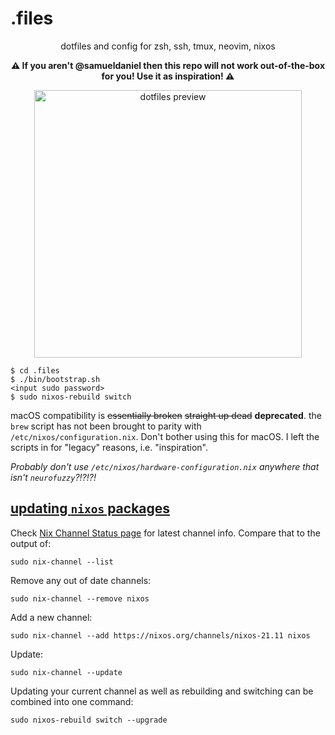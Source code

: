 # .files
<p align="center">
dotfiles and config for zsh, ssh, tmux, neovim, nixos
</p>
<p align="center">
<b>⚠️ If you aren't @samueldaniel then this repo will not work out-of-the-box for you! Use it as inspiration! ⚠️</b>
</p>
<p align="center">
<img width="428" alt="dotfiles preview" src="https://user-images.githubusercontent.com/4551565/229550831-04724238-ca16-4741-a536-2bc0669c808c.png">
</p>

```
$ cd .files
$ ./bin/bootstrap.sh
<input sudo password>
$ sudo nixos-rebuild switch
```

macOS compatibility is ~~essentially broken~~ ~~straight up dead~~ **deprecated**. the `brew` script has not been brought to parity with `/etc/nixos/configuration.nix`. Don't bother using this for macOS. I left the scripts in for "legacy" reasons, i.e. "inspiration".

_*Probably don't use `/etc/nixos/hardware-configuration.nix` anywhere that isn't `neurofuzzy`?!?!?!*_

## [updating `nixos` packages](https://superuser.com/questions/1604694/how-to-update-every-package-on-nixos)

Check [Nix Channel Status page](https://status.nixos.org/) for latest channel info. Compare that to the output of:
```
sudo nix-channel --list
```

Remove any out of date channels:
```
sudo nix-channel --remove nixos
```

Add a new channel:
```
sudo nix-channel --add https://nixos.org/channels/nixos-21.11 nixos
```

Update:
```
sudo nix-channel --update
```

Updating your current channel as well as rebuilding and switching can be combined into one command:
```
sudo nixos-rebuild switch --upgrade
```
